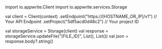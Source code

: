 import io.appwrite.Client
import io.appwrite.services.Storage

val client = Client(context)
  .setEndpoint("https://[HOSTNAME_OR_IP]/v1") // Your API Endpoint
  .setProject("5df5acd0d48c2") // Your project ID

val storageService = Storage(client)
val response = storageService.updateFile("[FILE_ID]", List<Any>(), List<Any>())
val json = response.body?.string()